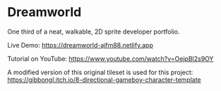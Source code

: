 # Dreamworld

One third of a neat, walkable, 2D sprite developer portfolio.

Live Demo: https://dreamworld-ajfm88.netlify.app

Tutorial on YouTube: https://www.youtube.com/watch?v=OejpBl2s9OY

A modified version of this original tileset is used for this project: https://gibbongl.itch.io/8-directional-gameboy-character-template
